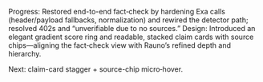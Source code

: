 Progress: Restored end-to-end fact‑check by hardening Exa calls (header/payload fallbacks, normalization) and rewired the detector path; resolved 402s and “unverifiable due to no sources.”
Design: Introduced an elegant gradient score ring and readable, stacked claim cards with source chips—aligning the fact‑check view with Rauno’s refined depth and hierarchy.

Next: claim-card stagger + source-chip micro‑hover.
